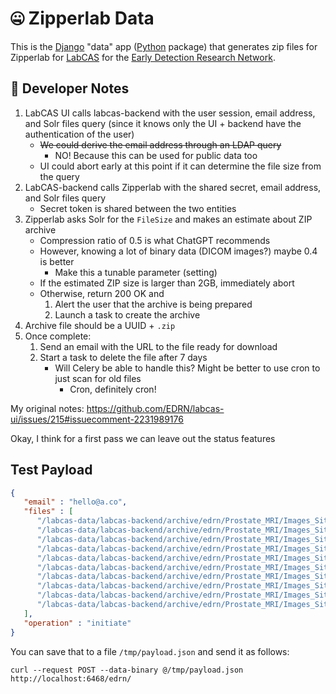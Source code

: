 # 🤐 Zipperlab Data

This is the [Django](https://www.djangoproject.com) "data" app ([Python](https://www.python.org/) package) that generates zip files for Zipperlab for [LabCAS](https://edrn-labcas.jpl.nasa.gov/) for the [Early Detection Research Network](https://edrn.nci.nih.gov/).


## 📝 Developer Notes

1.  LabCAS UI calls labcas-backend with the user session, email address, and Solr files query (since it knows only the UI + backend have the authentication of the user)
    -   ~~We could derive the email address through an LDAP query~~
        -   NO! Because this can be used for public data too
    -   UI could abort early at this point if it can determine the file size from the query
2.  LabCAS-backend calls Zipperlab with the shared secret, email address, and Solr files query
    -   Secret token is shared between the two entities
3.  Zipperlab asks Solr for the `FileSize` and makes an estimate about ZIP archive
    -   Compression ratio of 0.5 is what ChatGPT recommends
    -   However, knowing a lot of binary data (DICOM images?) maybe 0.4 is better
        -   Make this a tunable parameter (setting)
    -   If the estimated ZIP size is larger than 2GB, immediately abort
    -   Otherwise, return 200 OK and
        1.  Alert the user that the archive is being prepared
        2.  Launch a task to create the archive
4.  Archive file should be a UUID + `.zip`
5.  Once complete:
    1.  Send an email with the URL to the file ready for download
    2.  Start a task to delete the file after 7 days
        -   Will Celery be able to handle this? Might be better to use cron to just scan for old files
            -   Cron, definitely cron!


My original notes: https://github.com/EDRN/labcas-ui/issues/215#issuecomment-2231989176

Okay, I think for a first pass we can leave out the status features


## Test Payload

```json
{
   "email" : "hello@a.co",
   "files" : [
      "/labcas-data/labcas-backend/archive/edrn/Prostate_MRI/Images_Site_ElkuApuKkJXw2A/6304573/DICOM/4109",
      "/labcas-data/labcas-backend/archive/edrn/Prostate_MRI/Images_Site_ElkuApuKkJXw2A/6304573/DICOM/4114",
      "/labcas-data/labcas-backend/archive/edrn/Prostate_MRI/Images_Site_ElkuApuKkJXw2A/6304573/DICOM/4115",
      "/labcas-data/labcas-backend/archive/edrn/Prostate_MRI/Images_Site_ElkuApuKkJXw2A/6304573/DICOM/4111",
      "/labcas-data/labcas-backend/archive/edrn/Prostate_MRI/Images_Site_ElkuApuKkJXw2A/6304573/DICOM/4110",
      "/labcas-data/labcas-backend/archive/edrn/Prostate_MRI/Images_Site_ElkuApuKkJXw2A/6304573/DICOM/4117",
      "/labcas-data/labcas-backend/archive/edrn/Prostate_MRI/Images_Site_ElkuApuKkJXw2A/6304573/DICOM/4188",
      "/labcas-data/labcas-backend/archive/edrn/Prostate_MRI/Images_Site_ElkuApuKkJXw2A/6304573/DICOM/4190",
      "/labcas-data/labcas-backend/archive/edrn/Prostate_MRI/Images_Site_ElkuApuKkJXw2A/6304573/DICOM/4904",
      "/labcas-data/labcas-backend/archive/edrn/Prostate_MRI/Images_Site_ElkuApuKkJXw2A/6304573/DICOM/4915"
   ],
   "operation" : "initiate"
}
```
You can save that to a file `/tmp/payload.json` and send it as follows:

    curl --request POST --data-binary @/tmp/payload.json http://localhost:6468/edrn/

